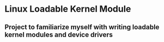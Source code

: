 # Linux Loadable Kernel Module

## Project to familiarize myself with writing loadable kernel modules and device drivers